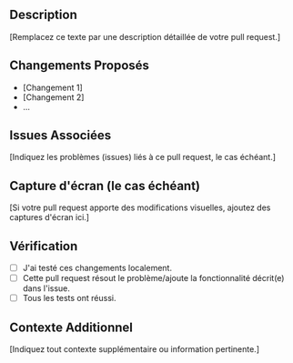 ## Description

[Remplacez ce texte par une description détaillée de votre pull request.]

## Changements Proposés

- [Changement 1]
- [Changement 2]
- ...

## Issues Associées

[Indiquez les problèmes (issues) liés à ce pull request, le cas échéant.]

## Capture d'écran (le cas échéant)

[Si votre pull request apporte des modifications visuelles, ajoutez des captures d'écran ici.]

## Vérification

- [ ] J'ai testé ces changements localement.
- [ ] Cette pull request résout le problème/ajoute la fonctionnalité décrit(e) dans l'issue.
- [ ] Tous les tests ont réussi.

## Contexte Additionnel

[Indiquez tout contexte supplémentaire ou information pertinente.]
